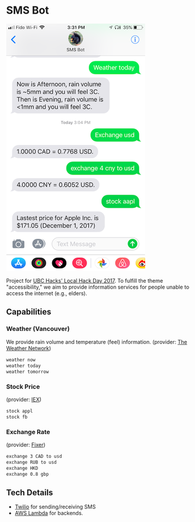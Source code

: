 # SMS Bot

![screenshot](screenshot.png)

Project for [UBC Hacks' Local Hack Day 2017](https://hackday.mlh.io/ubchacks?em=537). To fulfill the theme "accessibility," we aim to provide information services for people unable to access the internet (e.g., elders).

## Capabilities

### Weather (Vancouver)

We provide rain volume and temperature (feel) information. (provider: [The Weather Network](https://www.theweathernetwork.com))

```
weather now
weather today
weather tomorrow
```

### Stock Price
(provider: [IEX](https://iextrading.com))

```
stock appl
stock fb
```

### Exchange Rate
(provider: [Fixer](http://fixer.io))

```
exchange 3 CAD to usd
exchange RUB to usd
exchange HKD
exchange 0.8 gbp
```

## Tech Details

- [Twilio](https://www.twilio.com/) for sending/receiving SMS
- [AWS Lambda](https://aws.amazon.com/lambda/) for backends. 